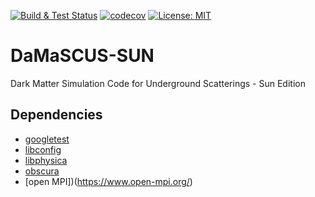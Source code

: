 [![Build & Test Status](https://github.com/temken/DaMaSCUS-SUN/workflows/Build%20&%20Tests/badge.svg)](https://github.com/temken/DaMaSCUS-SUN/actions)
[![codecov](https://codecov.io/gh/temken/DaMaSCUS-SUN/branch/master/graph/badge.svg)](https://codecov.io/gh/temken/DaMaSCUS-SUN)
[![License: MIT](https://img.shields.io/badge/License-MIT-blue.svg)](https://opensource.org/licenses/MIT)

# DaMaSCUS-SUN
Dark Matter Simulation Code for Underground Scatterings - Sun Edition

## Dependencies

- [googletest](https://github.com/google/googletest)
- [libconfig](https://github.com/hyperrealm/libconfig)
- [libphysica](https://github.com/temken/libphysica)
- [obscura](https://github.com/temken/obscura)
- [open MPI])(https://www.open-mpi.org/)